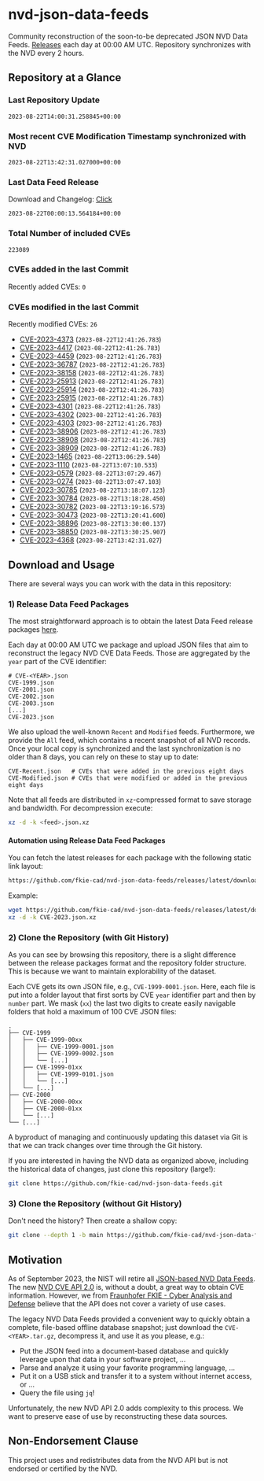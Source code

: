 # nvd-json-data-feeds

Community reconstruction of the soon-to-be deprecated JSON NVD Data Feeds. 
[Releases](https://github.com/fkie-cad/nvd-json-data-feeds/releases/latest) each day at 00:00 AM UTC.
Repository synchronizes with the NVD every 2 hours.

## Repository at a Glance

### Last Repository Update

```plain
2023-08-22T14:00:31.258845+00:00
```

### Most recent CVE Modification Timestamp synchronized with NVD

```plain
2023-08-22T13:42:31.027000+00:00
```

### Last Data Feed Release

Download and Changelog: [Click](https://github.com/fkie-cad/nvd-json-data-feeds/releases/latest)

```plain
2023-08-22T00:00:13.564184+00:00
```

### Total Number of included CVEs

```plain
223089
```

### CVEs added in the last Commit

Recently added CVEs: `0`



### CVEs modified in the last Commit

Recently modified CVEs: `26`

* [CVE-2023-4373](CVE-2023/CVE-2023-43xx/CVE-2023-4373.json) (`2023-08-22T12:41:26.783`)
* [CVE-2023-4417](CVE-2023/CVE-2023-44xx/CVE-2023-4417.json) (`2023-08-22T12:41:26.783`)
* [CVE-2023-4459](CVE-2023/CVE-2023-44xx/CVE-2023-4459.json) (`2023-08-22T12:41:26.783`)
* [CVE-2023-36787](CVE-2023/CVE-2023-367xx/CVE-2023-36787.json) (`2023-08-22T12:41:26.783`)
* [CVE-2023-38158](CVE-2023/CVE-2023-381xx/CVE-2023-38158.json) (`2023-08-22T12:41:26.783`)
* [CVE-2023-25913](CVE-2023/CVE-2023-259xx/CVE-2023-25913.json) (`2023-08-22T12:41:26.783`)
* [CVE-2023-25914](CVE-2023/CVE-2023-259xx/CVE-2023-25914.json) (`2023-08-22T12:41:26.783`)
* [CVE-2023-25915](CVE-2023/CVE-2023-259xx/CVE-2023-25915.json) (`2023-08-22T12:41:26.783`)
* [CVE-2023-4301](CVE-2023/CVE-2023-43xx/CVE-2023-4301.json) (`2023-08-22T12:41:26.783`)
* [CVE-2023-4302](CVE-2023/CVE-2023-43xx/CVE-2023-4302.json) (`2023-08-22T12:41:26.783`)
* [CVE-2023-4303](CVE-2023/CVE-2023-43xx/CVE-2023-4303.json) (`2023-08-22T12:41:26.783`)
* [CVE-2023-38906](CVE-2023/CVE-2023-389xx/CVE-2023-38906.json) (`2023-08-22T12:41:26.783`)
* [CVE-2023-38908](CVE-2023/CVE-2023-389xx/CVE-2023-38908.json) (`2023-08-22T12:41:26.783`)
* [CVE-2023-38909](CVE-2023/CVE-2023-389xx/CVE-2023-38909.json) (`2023-08-22T12:41:26.783`)
* [CVE-2023-1465](CVE-2023/CVE-2023-14xx/CVE-2023-1465.json) (`2023-08-22T13:06:29.540`)
* [CVE-2023-1110](CVE-2023/CVE-2023-11xx/CVE-2023-1110.json) (`2023-08-22T13:07:10.533`)
* [CVE-2023-0579](CVE-2023/CVE-2023-05xx/CVE-2023-0579.json) (`2023-08-22T13:07:29.467`)
* [CVE-2023-0274](CVE-2023/CVE-2023-02xx/CVE-2023-0274.json) (`2023-08-22T13:07:47.103`)
* [CVE-2023-30785](CVE-2023/CVE-2023-307xx/CVE-2023-30785.json) (`2023-08-22T13:18:07.123`)
* [CVE-2023-30784](CVE-2023/CVE-2023-307xx/CVE-2023-30784.json) (`2023-08-22T13:18:28.450`)
* [CVE-2023-30782](CVE-2023/CVE-2023-307xx/CVE-2023-30782.json) (`2023-08-22T13:19:16.573`)
* [CVE-2023-30473](CVE-2023/CVE-2023-304xx/CVE-2023-30473.json) (`2023-08-22T13:20:41.600`)
* [CVE-2023-38896](CVE-2023/CVE-2023-388xx/CVE-2023-38896.json) (`2023-08-22T13:30:00.137`)
* [CVE-2023-38850](CVE-2023/CVE-2023-388xx/CVE-2023-38850.json) (`2023-08-22T13:30:25.907`)
* [CVE-2023-4368](CVE-2023/CVE-2023-43xx/CVE-2023-4368.json) (`2023-08-22T13:42:31.027`)


## Download and Usage

There are several ways you can work with the data in this repository:

### 1) Release Data Feed Packages

The most straightforward approach is to obtain the latest Data Feed release packages [here](https://github.com/fkie-cad/nvd-json-data-feeds/releases/latest).

Each day at 00:00 AM UTC we package and upload JSON files that aim to reconstruct the legacy NVD CVE Data Feeds.
Those are aggregated by the `year` part of the CVE identifier:

```
# CVE-<YEAR>.json
CVE-1999.json
CVE-2001.json
CVE-2002.json
CVE-2003.json
[...]
CVE-2023.json
```

We also upload the well-known `Recent` and `Modified` feeds.
Furthermore, we provide the `All` feed, which contains a recent snapshot of all NVD records.
Once your local copy is synchronized and the last synchronization is no older than 8 days, you can rely on these to stay up to date:

```plain
CVE-Recent.json   # CVEs that were added in the previous eight days
CVE-Modified.json # CVEs that were modified or added in the previous eight days
```

Note that all feeds are distributed in `xz`-compressed format to save storage and bandwidth.
For decompression execute:

```sh
xz -d -k <feed>.json.xz
```


#### Automation using Release Data Feed Packages

You can fetch the latest releases for each package with the following static link layout:

```sh
https://github.com/fkie-cad/nvd-json-data-feeds/releases/latest/download/CVE-<YEAR>.json.xz
```

Example:

```sh
wget https://github.com/fkie-cad/nvd-json-data-feeds/releases/latest/download/CVE-2023.json.xz
xz -d -k CVE-2023.json.xz
```

### 2) Clone the Repository (with Git History)

As you can see by browsing this repository, there is a slight difference between the release packages format and the repository folder structure.
This is because we want to maintain explorability of the dataset.

Each CVE gets its own JSON file, e.g., `CVE-1999-0001.json`.
Here, each file is put into a folder layout that first sorts by CVE `year` identifier part and then by `number` part.
We mask (`xx`) the last two digits to create easily navigable folders that hold a maximum of 100 CVE JSON files:

```plain
.
├── CVE-1999
│   ├── CVE-1999-00xx
│   │   ├── CVE-1999-0001.json
│   │   ├── CVE-1999-0002.json
│   │   └── [...]
│   ├── CVE-1999-01xx
│   │   ├── CVE-1999-0101.json
│   │   └── [...]
│   └── [...]
├── CVE-2000
│   ├── CVE-2000-00xx
│   ├── CVE-2000-01xx
│   └── [...]
└── [...]
```

A byproduct of managing and continuously updating this dataset via Git is that we can track changes over time through the Git history.

If you are interested in having the NVD data as organized above, including the historical data of changes, just clone this repository (large!):

```sh
git clone https://github.com/fkie-cad/nvd-json-data-feeds.git
```

### 3) Clone the Repository (without Git History)

Don't need the history? Then create a shallow copy:

```sh
git clone --depth 1 -b main https://github.com/fkie-cad/nvd-json-data-feeds.git
```

## Motivation

As of September 2023, the NIST will retire all [JSON-based NVD Data Feeds](https://nvd.nist.gov/vuln/data-feeds#divRetirementBanner-1).
The new [NVD CVE API 2.0](https://nvd.nist.gov/developers/vulnerabilities) is, without a doubt, a great way to obtain CVE information.
However, we from [Fraunhofer FKIE - Cyber Analysis and Defense](https://www.fkie.fraunhofer.de/en/departments/cad.html) believe that the API does not cover a variety of use cases.

The legacy NVD Data Feeds provided a convenient way to quickly obtain a complete, file-based offline database snapshot; just download the `CVE-<YEAR>.tar.gz`, decompress it, and use it as you please, e.g.:

* Put the JSON feed into a document-based database and quickly leverage upon that data in your software project, ...
* Parse and analyze it using your favorite programming language, ...
* Put it on a USB stick and transfer it to a system without internet access, or ...
* Query the file using `jq`!

Unfortunately, the new NVD API 2.0 adds complexity to this process.
We want to preserve ease of use by reconstructing these data sources.

## Non-Endorsement Clause

This project uses and redistributes data from the NVD API but is not endorsed or certified by the NVD.
